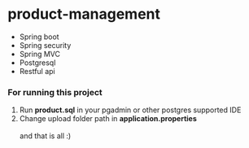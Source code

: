 # product-management

* Spring boot
* Spring security 
* Spring MVC
* Postgresql
* Restful api
### For running this project 
1. Run **product.sql** in your pgadmin or other postgres supported IDE
2. Change upload folder path in **application.properties**
</br></br> and that is all :)
